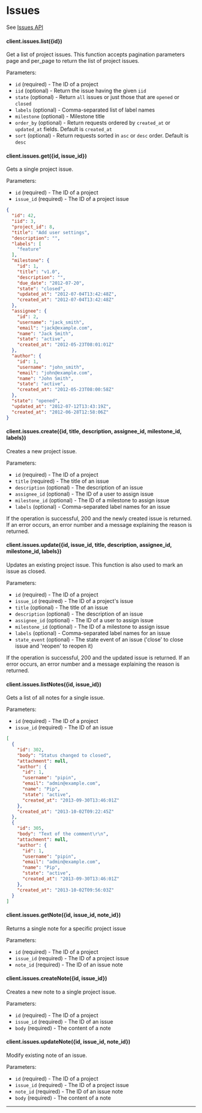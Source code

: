 # Issues

See [Issues API](https://github.com/gitlabhq/gitlabhq/blob/master/doc/api/issues.md)

#### client.issues.list({id})

Get a list of project issues. This function accepts pagination parameters page and per_page to return the list of project issues.

Parameters:

- `id` (required) - The ID of a project
- `iid` (optional) - Return the issue having the given `iid`
- `state` (optional) - Return `all` issues or just those that are `opened` or `closed`
- `labels` (optional) - Comma-separated list of label names
- `milestone` (optional) - Milestone title
- `order_by` (optional) - Return requests ordered by `created_at` or `updated_at` fields. Default is `created_at`
- `sort` (optional) - Return requests sorted in `asc` or `desc` order. Default is `desc`

#### client.issues.get({id, issue_id})

Gets a single project issue.

Parameters:

- `id` (required) - The ID of a project
- `issue_id` (required) - The ID of a project issue

```json
{
  "id": 42,
  "iid": 3,
  "project_id": 8,
  "title": "Add user settings",
  "description": "",
  "labels": [
    "feature"
  ],
  "milestone": {
    "id": 1,
    "title": "v1.0",
    "description": "",
    "due_date": "2012-07-20",
    "state": "closed",
    "updated_at": "2012-07-04T13:42:48Z",
    "created_at": "2012-07-04T13:42:48Z"
  },
  "assignee": {
    "id": 2,
    "username": "jack_smith",
    "email": "jack@example.com",
    "name": "Jack Smith",
    "state": "active",
    "created_at": "2012-05-23T08:01:01Z"
  },
  "author": {
    "id": 1,
    "username": "john_smith",
    "email": "john@example.com",
    "name": "John Smith",
    "state": "active",
    "created_at": "2012-05-23T08:00:58Z"
  },
  "state": "opened",
  "updated_at": "2012-07-12T13:43:19Z",
  "created_at": "2012-06-28T12:58:06Z"
}
```

#### client.issues.create({id, title, description, assignee_id, milestone_id, labels})

Creates a new project issue.

Parameters:

- `id` (required) - The ID of a project
- `title` (required) - The title of an issue
- `description` (optional) - The description of an issue
- `assignee_id` (optional) - The ID of a user to assign issue
- `milestone_id` (optional) - The ID of a milestone to assign issue
- `labels` (optional) - Comma-separated label names for an issue

If the operation is successful, 200 and the newly created issue is returned. If an error occurs, an error number and a message explaining the reason is returned.

#### client.issues.update({id, issue_id, title, description, assignee_id, milestone_id, labels})

Updates an existing project issue. This function is also used to mark an issue as closed.

Parameters:

- `id` (required) - The ID of a project
- `issue_id` (required) - The ID of a project's issue
- `title` (optional) - The title of an issue
- `description` (optional) - The description of an issue
- `assignee_id` (optional) - The ID of a user to assign issue
- `milestone_id` (optional) - The ID of a milestone to assign issue
- `labels` (optional) - Comma-separated label names for an issue
- `state_event` (optional) - The state event of an issue ('close' to close issue and 'reopen' to reopen it)

If the operation is successful, 200 and the updated issue is returned. If an error occurs, an error number and a message explaining the reason is returned.

#### client.issues.listNotes({id, issue_id})

Gets a list of all notes for a single issue.

Parameters:

- `id` (required) - The ID of a project
- `issue_id` (required) - The ID of an issue

```json
[
  {
    "id": 302,
    "body": "Status changed to closed",
    "attachment": null,
    "author": {
      "id": 1,
      "username": "pipin",
      "email": "admin@example.com",
      "name": "Pip",
      "state": "active",
      "created_at": "2013-09-30T13:46:01Z"
    },
    "created_at": "2013-10-02T09:22:45Z"
  },
  {
    "id": 305,
    "body": "Text of the comment\r\n",
    "attachment": null,
    "author": {
      "id": 1,
      "username": "pipin",
      "email": "admin@example.com",
      "name": "Pip",
      "state": "active",
      "created_at": "2013-09-30T13:46:01Z"
    },
    "created_at": "2013-10-02T09:56:03Z"
  }
]
```

#### client.issues.getNote({id, issue_id, note_id})

Returns a single note for a specific project issue

Parameters:

- `id` (required) - The ID of a project
- `issue_id` (required) - The ID of a project issue
- `note_id` (required) - The ID of an issue note

#### client.issues.createNote({id, issue_id})

Creates a new note to a single project issue.

Parameters:

- `id` (required) - The ID of a project
- `issue_id` (required) - The ID of an issue
- `body` (required) - The content of a note

#### client.issues.updateNote({id, issue_id, note_id})

Modify existing note of an issue.

Parameters:

- `id` (required) - The ID of a project
- `issue_id` (required) - The ID of a project issue
- `note_id` (required) - The ID of an issue note
- `body` (required) - The content of a note

---
